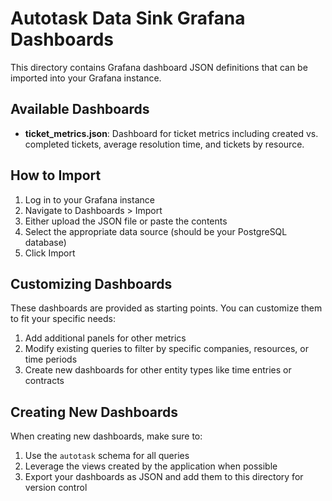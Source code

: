 # Autotask Data Sink Grafana Dashboards

This directory contains Grafana dashboard JSON definitions that can be imported into your Grafana instance.

## Available Dashboards

- **ticket_metrics.json**: Dashboard for ticket metrics including created vs. completed tickets, average resolution time, and tickets by resource.

## How to Import

1. Log in to your Grafana instance
2. Navigate to Dashboards > Import
3. Either upload the JSON file or paste the contents
4. Select the appropriate data source (should be your PostgreSQL database)
5. Click Import

## Customizing Dashboards

These dashboards are provided as starting points. You can customize them to fit your specific needs:

1. Add additional panels for other metrics
2. Modify existing queries to filter by specific companies, resources, or time periods
3. Create new dashboards for other entity types like time entries or contracts

## Creating New Dashboards

When creating new dashboards, make sure to:

1. Use the `autotask` schema for all queries
2. Leverage the views created by the application when possible
3. Export your dashboards as JSON and add them to this directory for version control 